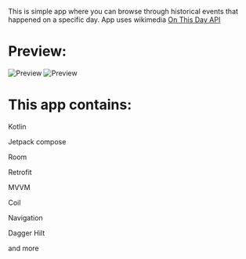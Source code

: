 This is simple app where you can browse through historical events that happened on a specific day.
App uses wikimedia [On This Day API](https://api.wikimedia.org/wiki/Feed_API/Reference/On_this_day)

# Preview:

![Preview](https://raw.githubusercontent.com/serwus997/OnThisDay/main/a1.png) ![Preview](https://raw.githubusercontent.com/serwus997/OnThisDay/main/a2.png)

# This app contains:

Kotlin

Jetpack compose

Room

Retrofit

MVVM

Coil 

Navigation 

Dagger Hilt 

and more
